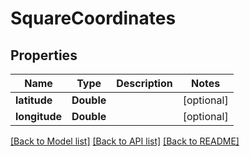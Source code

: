 # SquareCoordinates

## Properties
Name | Type | Description | Notes
------------ | ------------- | ------------- | -------------
**latitude** | **Double** |  | [optional] 
**longitude** | **Double** |  | [optional] 

[[Back to Model list]](../README.md#documentation-for-models) [[Back to API list]](../README.md#documentation-for-api-endpoints) [[Back to README]](../README.md)


